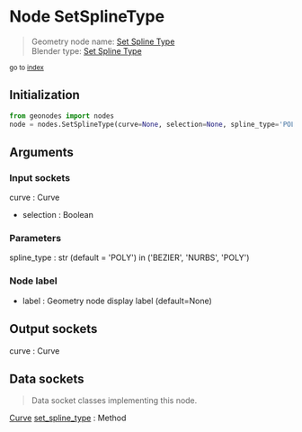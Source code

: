 
# Node SetSplineType

> Geometry node name: [Set Spline Type](https://docs.blender.org/manual/en/latest/modeling/geometry_nodes/material/set_spline_type.html)<br>
  Blender type: [Set Spline Type](https://docs.blender.org/api/current/bpy.types.GeometryNodeCurveSplineType.html)
  
<sub>go to [index](/docs/index.md)</sub>

## Initialization

```python
from geonodes import nodes
node = nodes.SetSplineType(curve=None, selection=None, spline_type='POLY', label=None)
```



## Arguments


### Input sockets

curve : Curve
- selection : Boolean

### Parameters

spline_type : str (default = 'POLY') in ('BEZIER', 'NURBS', 'POLY')

### Node label

- label : Geometry node display label (default=None)

## Output sockets

curve : Curve

## Data sockets

> Data socket classes implementing this node.
  
[Curve](/docs/sockets/Curve.md) [set_spline_type](/docs/sockets/Curve.md#set_spline_type) : Method

